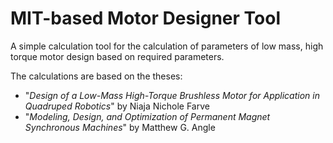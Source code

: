 # MIT-based Motor Designer Tool

A simple calculation tool for the calculation of parameters of low mass, high torque motor design based on required parameters.

The calculations are based on the theses:
* "*Design of a Low-Mass High-Torque Brushless Motor for Application in Quadruped Robotics*" by Niaja Nichole Farve
* "*Modeling, Design, and Optimization of Permanent Magnet Synchronous Machines*" by Matthew G. Angle
